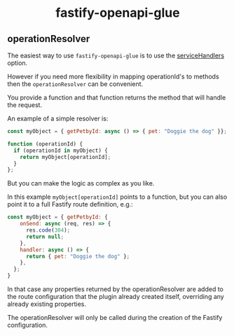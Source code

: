 <h1 align="center">fastify-openapi-glue</h1>

## operationResolver
The easiest way to use `fastify-openapi-glue` is to use the [serviceHandlers](serviceHandlers.md) option.

However if you need more flexibility in mapping operationId's to methods then the `operationResolver` can be convenient.

You provide a function and that function returns the method that will handle the request.

An example of a simple resolver is:
```javascript
const myObject = { getPetbyId: async () => { pet: "Doggie the dog" }};

function (operationId) {
  if (operationId in myObject) {
    return myObject[operationId];
  }
};
```
But you can make the logic as complex as you like. 

In this example `myObject[operationId]` points to a function, but you can also point it to a full Fastify route definition, e.g.:
```javascript
const myObject = { getPetbyId: {
    onSend: async (req, res) => {
      res.code(304);
      return null;
    },
    handler: async () => {
      return { pet: "Doggie the dog" };
    },
  };
}
```
In that case any properties returned by the operationResolver are added to the route configuration that the plugin already created itself, overriding any already existing properties.

The operationResolver will only be called during the creation of the Fastify configuration. 